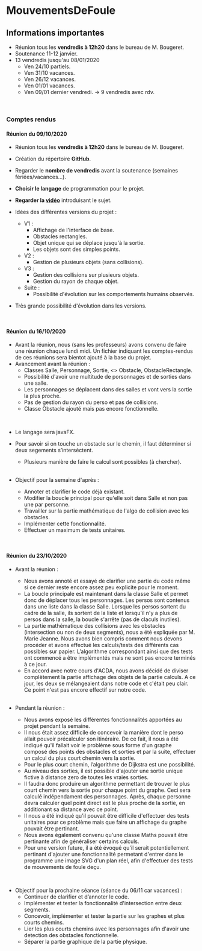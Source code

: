 # MouvementsDeFoule

## Informations importantes 
- Réunion tous les **vendredis à 12h20** dans le bureau de M. Bougeret. 
- Soutenance 11-12 janvier. 
- 13 vendredis jusqu'au 08/01/2020
  - Ven 24/10 partiels. 
  - Ven 31/10 vacances. 
  - Ven 26/12 vacances. 
  - Ven 01/01 vacances. 
  - Ven 09/01 dernier vendredi. 
  -> 9 vendredis avec rdv. 

<br/>

### Comptes rendus <br/>
#### Réunion du 09/10/2020 
- Réunion tous les **vendredis à 12h20** dans le bureau de M. Bougeret. 
- Création du répertoire **GitHub**. 
- Regarder le **nombre de vendredis** avant la soutenance (semaines fériées/vacances...). 
- **Choisir le langage** de programmation pour le projet. 
- **Regarder la [vidéo](https://www.youtube.com/watch?v=mBDNykcauYc)** introduisant le sujet. 

- Idées des différentes versions du projet : 
  - V1 : 
     - Affichage de l'interface de base. 
     - Obstacles rectangles. 
     - Objet unique qui se déplace jusqu'à la sortie. 
     - Les objets sont des simples points. 
  - V2 : 
     - Gestion de plusieurs objets (sans collisions). 
  - V3 : 
     - Gestion des collisions sur plusieurs objets. 
     - Gestion du rayon de chaque objet. 
  - Suite : 
    - Possibilité d'évolution sur les comportements humains observés.
 - Très grande possibilité d'évolution dans les versions. 

<br/> 


#### Réunion du 16/10/2020 
- Avant la réunion, nous (sans les professeurs) avons convenu de faire une réunion chaque lundi midi. Un fichier indiquant les comptes-rendus de ces réunions sera bientot ajouté à la base du projet. 
- Avancement avant la réunion : 
  - Classes Salle, Personnage, Sortie, <<abstract>> Obstacle, ObstacleRectangle. 
  - Possibilité d'avoir une multitude de porsonnages et de sorties dans une salle. 
  - Les personnages se déplacent dans des salles et vont vers la sortie la plus proche. 
  - Pas de gestion du rayon du perso et pas de collisions. 
  - Classe Obstacle ajouté mais pas encore fonctionnelle. 
<br/>
  
- Le langage sera javaFX. 
- Pour savoir si on touche un obstacle sur le chemin, il faut déterminer si deux segements s’intersèctent. 
  - Plusieurs manière de faire le calcul sont possibles (à chercher). 
  <br/>

- Objectif pour la semaine d'après : 
  - Annoter et clarifier le code déjà existant. 
  - Modifier la boucle principal pour qu'elle soit dans Salle et non pas une par personne. 
  - Travailler sur la partie mathématique de l'algo de collision avec les obstacles. 
  - Implémenter cette fonctionnalité. 
  - Effectuer un maximum de tests unitaires. 

<br/>



#### Réunion du 23/10/2020 
- Avant la réunion : 
  - Nous avons annoté et essayé de clarifier une partie du code même si ce dernier reste encore assez peu explicite pour le moment. 
  - La boucle principale est maintenant dans la classe Salle et permet donc de déplacer tous les personnages. Les persos sont contenus dans une liste dans la classe Salle. Lorsque les persos sortent du cadre de la salle, ils sortent de la liste et lorsqu'il n'y a plus de persos dans la salle, la boucle s'arrête (pas de claculs inutiles). 
  - La partie mathématique des collisions avec les obstacles (intersection ou non de deux segments), nous a été expliquée par M. Marie Jeanne. Nous avons bien compris comment nous devons procéder et avons effectué les calculs/tests des différents cas possibles sur papier. L’algorithme correspondant ainsi que des tests ont commencé a être implémentés mais ne sont pas encore terminés à ce jour. 
  - En accord avec notre cours d'ACDA, nous avons décidé de diviser complètement la partie affichage des objets de la partie calculs. A ce jour, les deux se mélangeaient dans notre code et c'était peu clair. Ce point n'est pas encore effectif sur notre code. 
  <br/> 
  
- Pendant la réunion : 
  - Nous avons exposé les différentes fonctionnalités apportées au projet pendant la semaine. 
  - Il nous était assez difficile de concevoir la manière dont le perso allait pouvoir précalculer son itinéraire. De ce fait, il nous a été indiqué qu'il fallait voir le problème sous forme d'un graphe composé des points des obstacles et sorties et par la suite, effectuer un calcul du plus court chemin vers la sortie. 
  - Pour le plus court chemin, l’algorithme de Dijkstra est une possibilité. 
  - Au niveau des sorties, il est possible d'ajouter une sortie unique fictive à distance zero de toutes les vraies sorties. 
  - Il faudra donc produire un algorithme permettant de trouver le plus court chemin vers la sortie pour chaque point du graphe. Ceci sera calculé indépendament des personnages. Après, chaque personne devra calculer quel point direct est le plus proche de la sortie, en additionant sa distance avec ce point. 
  - Il nous a été indiqué qu'il pouvait être difficile d'effectuer des tests unitaires pour ce problème mais que faire un affichage du graphe pouvait être pertinant. 
  - Nous avons également convenu qu'une classe Maths pouvait être pertinante afin de généraliser certains calculs. 
  - Pour une version future, il a été évoqué qu'il serait potentiellement pertinant d'ajouter une fonctionnalité permetant d'entrer dans le programme une image SVG d'un plan réel, afin d'effectuer des tests de mouvements de foule deçu. 
<br/> 

- Objectif pour la prochaine séance (séance du 06/11 car vacances) : 
  - Continuer de clarifier et d’annoter le code. 
  - Implémenter et tester la fonctionnalité d'intersection entre deux segments. 
  - Concevoir, implémenter et tester la partie sur les graphes et plus courts chemins. 
  - Lier les plus courts chemins avec les personnages afin d'avoir une detection des obstacles fonctionnelle. 
  - Séparer la partie graphique de la partie physique. 
